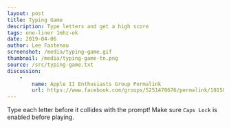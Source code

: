 ```yaml
---
layout: post
title: Typing Game
description: Type letters and get a high score
tags: one-liner 1mhz-ok
date: 2019-04-06
author: Lee Fastenau
screenshot: /media/typing-game.gif
thumbnail: /media/typing-game-tn.png
source: /src/typing-game.txt
discussion:
    -
        name: Apple II Enthusiasts Group Permalink
        url: https://www.facebook.com/groups/5251478676/permalink/10158450424933677/
---
```


Type each letter before it collides with the prompt! Make sure `Caps Lock` is enabled before playing.